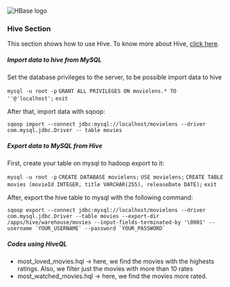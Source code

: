 <img src='https://www.google.com/url?sa=i&url=https%3A%2F%2Fpt.wikipedia.org%2Fwiki%2FApache_Hive&psig=AOvVaw1BywTcs8spf_tPXtwJ2Mcz&ust=1612473392906000&source=images&cd=vfe&ved=0CAIQjRxqFwoTCODb8dDRzu4CFQAAAAAdAAAAABAD' alt='HBase logo'></a>

<h3>Hive Section</h3>

<p>This section shows how to use Hive. To know more about Hive, <a href='https://hive.apache.org/'>click here</a>.</p>

<h5>Import data to hive from MySQL</h5>

<p>Set the database privileges to the server, to be possible import data to hive</p>
<code>mysql -u root -p</code>
<code>GRANT ALL PRIVILEGES ON movielens.* TO ''@'localhost';</code>
<code>exit</code>

<p>After that, import data with sqoop:</p>
<code>sqoop import --connect jdbc:mysql://localhost/movielens --driver com.mysql.jdbc.Driver -- table movies</code>


<h5>Export data to MySQL from Hive</h5>

<p>First, create your table on mysql to hadoop export to it:</p>
<code>mysql -u root -p</code>
<code>CREATE DATABASE movielens;</code>
<code>USE movielens;</code>
<code>CREATE TABLE movies (movieId INTEGER, title VARCHAR(255), releaseDate DATE);</code>
<code>exit</code>

<p>After, export the hive table to mysql with the following command:</p>
<code>sqoop export --connect jdbc:mysql://localhost/movielens --driver com.mysql.jdbc.Driver --table movies --export-dir /apps/hive/warehouse/movies --input-fields-terminated-by '\0001' --username `YOUR_USERNAME` --password `YOUR_PASSWORD`</code>

<h5>Codes using HiveQL</h5>
<ul>
<li>most_loved_movies.hql -> here, we find the movies with the highests ratings. Also, we filter just the movies with more than 10 rates</li>
<li>most_watched_movies.hql -> here, we find the movies more rated.</li>
</ul>

